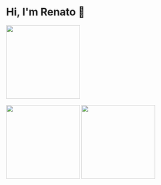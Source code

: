 # Hi, I'm Renato 🖖

<!-- Chapter Leader of Machine Learning Engineering at Elo7, interested in delivering AI solutions into production. PhD Student at USP (Brazil) and JADS (Netherlands), researching about Intelligent Software Engineering and MLOps. Principal Tech Academy Instructor at Elo7, focused on training and onboarding software developers. Co-founder of CodeLab, an inter-university extracurricular group whose mission is to stimulate the technological innovation in academia. Hackathon enthusiast who idealized HackathonUSP / InterHack, the biggest university hackathon in Brazil.Chapter Leader of Machine Learning Engineering at Elo7, interested in delivering AI solutions into production. PhD Student at USP (Brazil) and JADS (Netherlands), researching about Intelligent Software Engineering and MLOps. Principal Tech Academy Instructor at Elo7, focused on training and onboarding software developers. Co-founder of CodeLab, an inter-university extracurricular group whose mission is to stimulate the technological innovation in academia. Hackathon enthusiast who idealized HackathonUSP / InterHack, the biggest university hackathon in Brazil. -->

<div>
  <img height=200 align="center" src="https://streak-stats.demolab.com/?user=renatocf&date_format=Y.m.d" />
</div>
<br/>
<div>
  <img height=200 align="center" src="https://renatocf-github-readme-stats.vercel.app/api?username=renatocf&custom_title=General%20GitHub%20Stats%20📈&show_icons=true&include_all_commits=true&show=reviews" />
  <img height=200 align="center" src="https://renatocf-github-readme-stats.vercel.app/api/top-langs/?username=renatocf&custom_title=Most%20Used%20Languages%20🧑‍💻&layout=compact&size_weight=0.5&count_weight=1&langs_count=10" />
</div>

<!--
**renatocf/renatocf** is a ✨ _special_ ✨ repository because its `README.md` (this file) appears on your GitHub profile.

Here are some ideas to get you started:

- 🔭 I’m currently working on ...
- 🌱 I’m currently learning ...
- 👯 I’m looking to collaborate on ...
- 🤔 I’m looking for help with ...
- 💬 Ask me about ...
- 📫 How to reach me: ...
- 😄 Pronouns: ...
- ⚡ Fun fact: ...
-->

